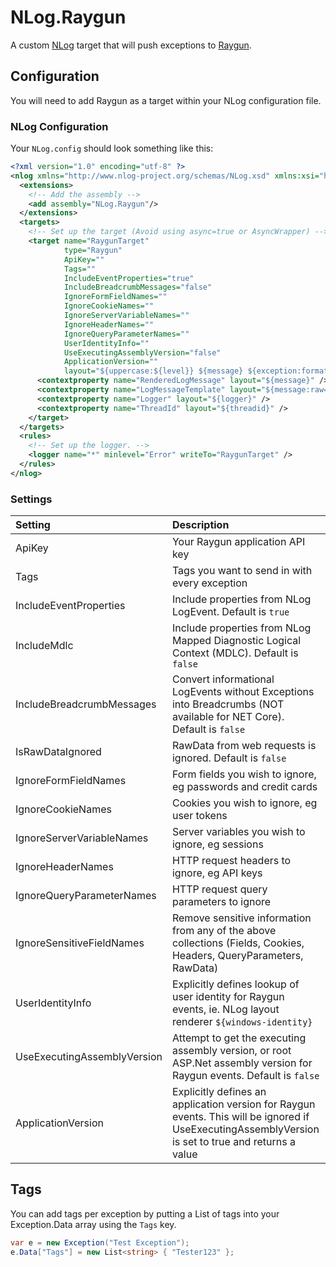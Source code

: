 NLog.Raygun
===========

A custom [NLog] target that will push exceptions to [Raygun].

[NLog]: http://nlog-project.org/
[Raygun]: https://raygun.com/

## Configuration

You will need to add Raygun as a target within your NLog configuration file.

### NLog Configuration

Your `NLog.config` should look something like this:

```xml
<?xml version="1.0" encoding="utf-8" ?>
<nlog xmlns="http://www.nlog-project.org/schemas/NLog.xsd" xmlns:xsi="http://www.w3.org/2001/XMLSchema-instance">
  <extensions>
    <!-- Add the assembly -->
    <add assembly="NLog.Raygun"/>
  </extensions>
  <targets>
    <!-- Set up the target (Avoid using async=true or AsyncWrapper) -->
    <target name="RaygunTarget" 
            type="Raygun" 
            ApiKey="" 
            Tags="" 
            IncludeEventProperties="true" 
            IncludeBreadcrumbMessages="false"
            IgnoreFormFieldNames="" 
            IgnoreCookieNames="" 
            IgnoreServerVariableNames="" 
            IgnoreHeaderNames="" 
            IgnoreQueryParameterNames=""
            UserIdentityInfo="" 
            UseExecutingAssemblyVersion="false" 
            ApplicationVersion="" 
            layout="${uppercase:${level}} ${message} ${exception:format=ToString,StackTrace}${newline}">
      <contextproperty name="RenderedLogMessage" layout="${message}" />
      <contextproperty name="LogMessageTemplate" layout="${message:raw=true}" />
      <contextproperty name="Logger" layout="${logger}" />
      <contextproperty name="ThreadId" layout="${threadid}" />
    </target>
  </targets>
  <rules>
    <!-- Set up the logger. -->
    <logger name="*" minlevel="Error" writeTo="RaygunTarget" />
  </rules>
</nlog>
```

### Settings

| Setting        | Description |
| :------------- | :---------- |
| ApiKey | Your Raygun application API key |
| Tags | Tags you want to send in with every exception
| IncludeEventProperties | Include properties from NLog LogEvent. Default is ```true```
| IncludeMdlc | Include properties from NLog Mapped Diagnostic Logical Context (MDLC). Default is ```false```
| IncludeBreadcrumbMessages | Convert informational LogEvents without Exceptions into Breadcrumbs (NOT available for NET Core). Default is ```false```
| IsRawDataIgnored | RawData from web requests is ignored. Default is ```false```
| IgnoreFormFieldNames | Form fields you wish to ignore, eg passwords and credit cards
| IgnoreCookieNames | Cookies you wish to ignore, eg user tokens
| IgnoreServerVariableNames | Server variables you wish to ignore, eg sessions
| IgnoreHeaderNames | HTTP request headers to ignore, eg API keys
| IgnoreQueryParameterNames | HTTP request query parameters to ignore
| IgnoreSensitiveFieldNames | Remove sensitive information from any of the above collections (Fields, Cookies, Headers, QueryParameters, RawData)
| UserIdentityInfo | Explicitly defines lookup of user identity for Raygun events, ie. NLog layout renderer `${windows-identity}`
| UseExecutingAssemblyVersion | Attempt to get the executing assembly version, or root ASP.Net assembly version for Raygun events. Default is ```false```
| ApplicationVersion | Explicitly defines an application version for Raygun events. This will be ignored if UseExecutingAssemblyVersion is set to true and returns a value

## Tags

You can add tags per exception by putting a List<string> of tags into your Exception.Data array using the `Tags` key.

```csharp
var e = new Exception("Test Exception");
e.Data["Tags"] = new List<string> { "Tester123" }; 
```

